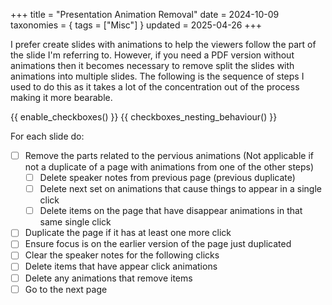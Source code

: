 +++
title = "Presentation Animation Removal"
date = 2024-10-09
taxonomies = { tags = ["Misc"] }
updated = 2025-04-26
+++

I prefer create slides with animations to help the viewers follow the part of the slide I'm referring to.
However, if you need a PDF version without animations then it becomes necessary to remove split the slides with animations into multiple slides.
The following is the sequence of steps I used to do this as it takes a lot of the concentration out of the process making it more bearable.

{{ enable_checkboxes() }}
{{ checkboxes_nesting_behaviour() }}

For each slide do:

- [ ] Remove the parts related to the pervious animations (Not applicable if not a duplicate of a page with animations from one of the other steps)
  - [ ] Delete speaker notes from previous page (previous duplicate)
  - [ ] Delete next set on animations that cause things to appear in a single click
  - [ ] Delete items on the page that have disappear animations in that same single click
- [ ] Duplicate the page if it has at least one more click
- [ ] Ensure focus is on the earlier version of the page just duplicated
- [ ] Clear the speaker notes for the following clicks
- [ ] Delete items that have appear click animations
- [ ] Delete any animations that remove items
- [ ] Go to the next page
